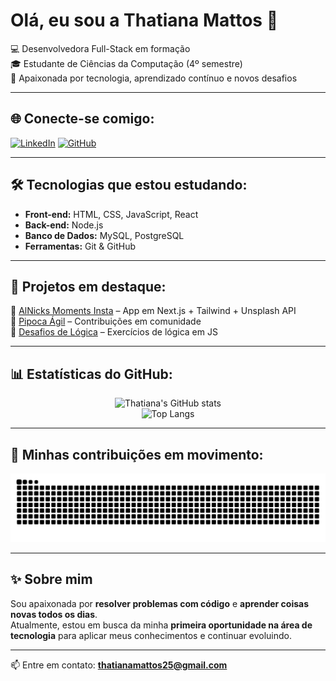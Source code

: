 # Olá, eu sou a Thatiana Mattos 👋

💻 Desenvolvedora Full-Stack em formação  
🎓 Estudante de Ciências da Computação (4º semestre)  
🚀 Apaixonada por tecnologia, aprendizado contínuo e novos desafios  

---

## 🌐 Conecte-se comigo:
[![LinkedIn](https://img.shields.io/badge/LinkedIn-0A66C2?style=for-the-badge&logo=linkedin&logoColor=white)](https://www.linkedin.com/in/thatiana-mattos)
[![GitHub](https://img.shields.io/badge/GitHub-100000?style=for-the-badge&logo=github&logoColor=white)](https://github.com/ThatianaMattos)

---

## 🛠️ Tecnologias que estou estudando:
- **Front-end:** HTML, CSS, JavaScript, React  
- **Back-end:** Node.js  
- **Banco de Dados:** MySQL, PostgreSQL  
- **Ferramentas:** Git & GitHub  

---

## 📌 Projetos em destaque:
🔹 [AlNicks Moments Insta](https://github.com/ThatianaMattos/AlNicks-Moments-Insta) – App em Next.js + Tailwind + Unsplash API  
🔹 [Pipoca Ágil](https://github.com/ThatianaMattos/Pipoca-Agil) – Contribuições em comunidade  
🔹 [Desafios de Lógica](https://github.com/ThatianaMattos/Desafios-Logica) – Exercícios de lógica em JS  

---

## 📊 Estatísticas do GitHub:
<div align="center">

![Thatiana's GitHub stats](https://github-readme-stats.vercel.app/api?username=ThatianaMattos&show_icons=true&theme=radical)  
![Top Langs](https://github-readme-stats.vercel.app/api/top-langs/?username=ThatianaMattos&layout=compact&theme=radical)

</div>

---

## 🐍 Minhas contribuições em movimento:
![Snake animation](https://github.com/ThatianaMattos/ThatianaMattos/blob/output/github-contribution-grid-snake.svg)

---

## ✨ Sobre mim
Sou apaixonada por **resolver problemas com código** e **aprender coisas novas todos os dias**.  
Atualmente, estou em busca da minha **primeira oportunidade na área de tecnologia** para aplicar meus conhecimentos e continuar evoluindo.  

---

📫 Entre em contato: **thatianamattos25@gmail.com**
